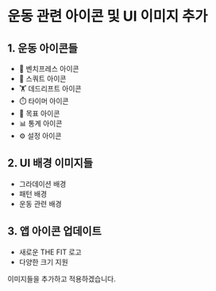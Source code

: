 # 운동 관련 아이콘 및 UI 이미지 추가

## 1. 운동 아이콘들
- 💪 벤치프레스 아이콘
- 🦵 스쿼트 아이콘  
- 🏋️ 데드리프트 아이콘
- ⏱️ 타이머 아이콘
- 🎯 목표 아이콘
- 📊 통계 아이콘
- ⚙️ 설정 아이콘

## 2. UI 배경 이미지들
- 그라데이션 배경
- 패턴 배경
- 운동 관련 배경

## 3. 앱 아이콘 업데이트
- 새로운 THE FIT 로고
- 다양한 크기 지원

이미지들을 추가하고 적용하겠습니다.
